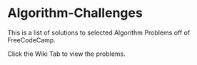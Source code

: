 # Algorithm-Challenges
 This is a list of solutions to selected Algorithm Problems off of FreeCodeCamp.
 <p> Click the Wiki Tab to view the problems.
